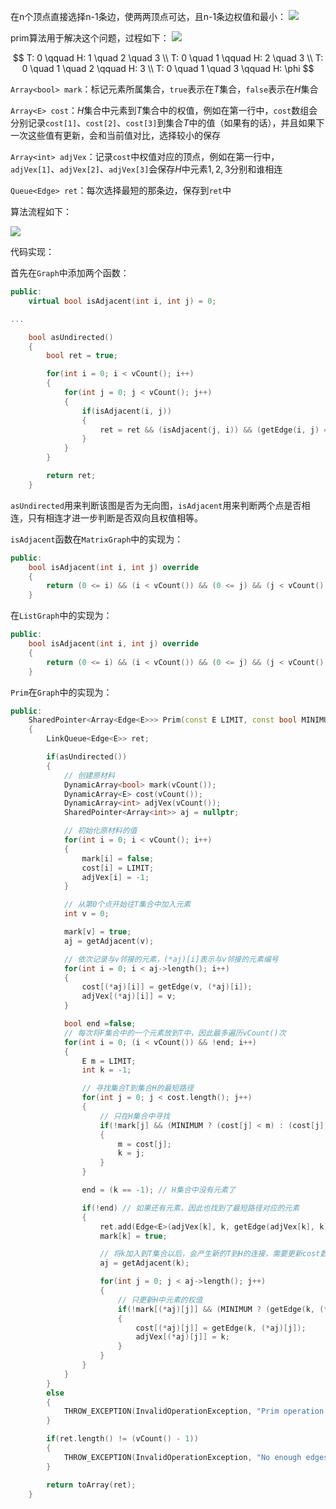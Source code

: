 在n个顶点直接选择n-1条边，使两两顶点可达，且n-1条边权值和最小：
![](https://md-pic-1259272405.cos.ap-guangzhou.myqcloud.com/img/20200716232831.png)

prim算法用于解决这个问题，过程如下：
![](https://md-pic-1259272405.cos.ap-guangzhou.myqcloud.com/img/20200716233005.png)

$$
T: 0 \qquad H: 1 \quad 2 \quad 3 \\
T: 0 \quad 1 \qquad H: 2 \quad 3 \\
T: 0 \quad 1 \quad 2 \qquad H: 3 \\
T: 0 \quad 1 \quad 3 \qquad H: \phi
$$

`Array<bool> mark`：标记元素所属集合，`true`表示在$T$集合，`false`表示在$H$集合

`Array<E> cost`：$H$集合中元素到$T$集合中的权值，例如在第一行中，`cost`数组会分别记录`cost[1]`、`cost[2]`、`cost[3]`到集合$T$中的值（如果有的话），并且如果下一次这些值有更新，会和当前值对比，选择较小的保存

`Array<int> adjVex`：记录`cost`中权值对应的顶点，例如在第一行中，`adjVex[1]`、`adjVex[2]`、`adjVex[3]`会保存$H$中元素$1,2,3$分别和谁相连

`Queue<Edge> ret`：每次选择最短的那条边，保存到`ret`中

算法流程如下：

![](https://md-pic-1259272405.cos.ap-guangzhou.myqcloud.com/img/20200717002324.png)

代码实现：

首先在`Graph`中添加两个函数：
```cpp
public:
    virtual bool isAdjacent(int i, int j) = 0;

...

    bool asUndirected()
    {
        bool ret = true;

        for(int i = 0; i < vCount(); i++)
        {
            for(int j = 0; j < vCount(); j++)
            {
                if(isAdjacent(i, j))
                {
                    ret = ret && (isAdjacent(j, i)) && (getEdge(i, j) == getEdge(j, i));
                }
            }
        }

        return ret;
    }
```

`asUndirected`用来判断该图是否为无向图，`isAdjacent`用来判断两个点是否相连，只有相连才进一步判断是否双向且权值相等。

`isAdjacent`函数在`MatrixGraph`中的实现为：
```cpp
public:
    bool isAdjacent(int i, int j) override
    {
        return (0 <= i) && (i < vCount()) && (0 <= j) && (j < vCount()) && (m_edges[i][j] != nullptr);
    }
```
在`ListGraph`中的实现为：
```cpp
public:
    bool isAdjacent(int i, int j) override
    {
        return (0 <= i) && (i < vCount()) && (0 <= j) && (j < vCount()) && (m_list.get(i)->edge.find(Edge<E>(i, j)) >= 0);
    }
```

`Prim`在`Graph`中的实现为：
```cpp
public:
    SharedPointer<Array<Edge<E>>> Prim(const E LIMIT, const bool MINIMUM = true)
    {
        LinkQueue<Edge<E>> ret;

        if(asUndirected())
        {
            // 创建原材料
            DynamicArray<bool> mark(vCount());
            DynamicArray<E> cost(vCount());
            DynamicArray<int> adjVex(vCount());
            SharedPointer<Array<int>> aj = nullptr;

            // 初始化原材料的值
            for(int i = 0; i < vCount(); i++)
            {
                mark[i] = false;
                cost[i] = LIMIT;
                adjVex[i] = -1;
            }

            // 从第0个点开始往T集合中加入元素
            int v = 0;

            mark[v] = true;
            aj = getAdjacent(v);

            // 依次记录与v邻接的元素，(*aj)[i]表示与v邻接的元素编号
            for(int i = 0; i < aj->length(); i++)
            {
                cost[(*aj)[i]] = getEdge(v, (*aj)[i]);
                adjVex[(*aj)[i]] = v;
            }

            bool end =false;
            // 每次将F集合中的一个元素放到T中，因此最多遍历vCount()次
            for(int i = 0; (i < vCount()) && !end; i++)
            {
                E m = LIMIT;
                int k = -1;

                // 寻找集合T到集合H的最短路径
                for(int j = 0; j < cost.length(); j++)
                {
                    // 只在H集合中寻找
                    if(!mark[j] && (MINIMUM ? (cost[j] < m) : (cost[j] > m)))
                    {
                        m = cost[j];
                        k = j;
                    }
                }

                end = (k == -1); // H集合中没有元素了

                if(!end) // 如果还有元素，因此也找到了最短路径对应的元素
                {
                    ret.add(Edge<E>(adjVex[k], k, getEdge(adjVex[k], k)));
                    mark[k] = true;

                    // 将k加入到T集合以后，会产生新的T到H的连接，需要更新cost数组的值，如果有更小的，需要覆盖原来的值
                    aj = getAdjacent(k);

                    for(int j = 0; j < aj->length(); j++)
                    {
                        // 只更新H中元素的权值
                        if(!mark[(*aj)[j]] && (MINIMUM ? (getEdge(k, (*aj)[j]) < cost[(*aj)[j]]) : (getEdge(k, (*aj)[j]) > cost[(*aj)[j]])))
                        {
                            cost[(*aj)[j]] = getEdge(k, (*aj)[j]);
                            adjVex[(*aj)[j]] = k;
                        }
                    }
                }
            }
        }
        else
        {
            THROW_EXCEPTION(InvalidOperationException, "Prim operation is for undirected graph only ...");
        }

        if(ret.length() != (vCount() - 1))
        {
            THROW_EXCEPTION(InvalidOperationException, "No enough edges for prim operation ...");
        }

        return toArray(ret);
    }
```